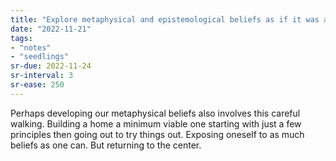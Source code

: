 ```yaml
---
title: "Explore metaphysical and epistemological beliefs as if it was a walk"
date: "2022-11-21"
tags:
- "notes"
- "seedlings"
sr-due: 2022-11-24
sr-interval: 3
sr-ease: 250
---
```


Perhaps developing our metaphysical beliefs also involves this careful walking. Building a home a minimum viable one starting with just a few principles then going out to try things out. Exposing oneself to as much beliefs as one can. But returning to the center.